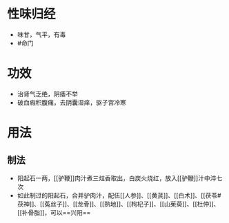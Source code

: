 # 性味归经
- 味甘，气平，有毒
-  #命门 
# 功效
- 治肾气乏绝，阴痿不举
- 破血瘕积腹痛，去阴囊湿痒，驱子宫冷寒
# 用法
## 制法
- 阳起石一两，[[驴鞭]]肉汁煮三炷香取出，白炭火烧红，放入[[驴鞭]]汁中淬七次
- 如此制过的阳起石，合并驴肉汁，配伍[[人参]]、[[黄芪]]、[[白术]]、[[茯苓#茯神]]、[[菟丝子]]、[[龙骨]]、[[熟地]]、[[枸杞子]]、[[山茱萸]]、[[杜仲]]、[[补骨脂]]，可以==兴阳==